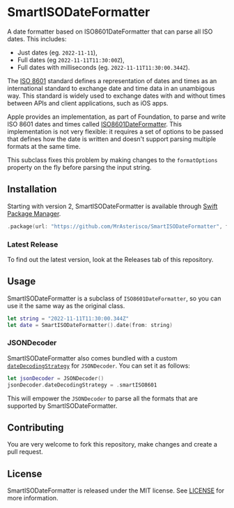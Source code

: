 # SmartISODateFormatter
A date formatter based on ISO8601DateFormatter that can parse all ISO dates. This includes:
- Just dates (eg. `2022-11-11`),
- Full dates (eg `2022-11-11T11:30:00Z`),
- Full dates with milliseconds (eg. `2022-11-11T11:30:00.344Z`).

The [ISO 8601](https://en.wikipedia.org/wiki/ISO_8601) standard defines a representation of dates and times as an international standard to exchange date and time data in an unambigous way.
This standard is widely used to exchange dates with and without times between APIs and client applications, such as iOS apps.

Apple provides an implementation, as part of Foundation, to parse and write ISO 8601 dates and times called [ISO8601DateFormatter](https://developer.apple.com/documentation/foundation/iso8601dateformatter). This implementation is not very flexible: it requires a set of options to be passed that defines how the date is written and doesn't support parsing multiple formats at the same time.

This subclass fixes this problem by making changes to the `formatOptions` property on the fly before parsing the input string. 

## Installation
Starting with version 2, SmartISODateFormatter is available through [Swift Package Manager](https://swift.org/package-manager).

```swift
.package(url: "https://github.com/MrAsterisco/SmartISODateFormatter", from: "<see GitHub releases>")
```

### Latest Release
To find out the latest version, look at the Releases tab of this repository.

## Usage
SmartISODateFormatter is a subclass of `ISO8601DateFormatter`, so you can use it the same way as the original class.

```swift
let string = "2022-11-11T11:30:00.344Z"
let date = SmartISODateFormatter().date(from: string)
```

### JSONDecoder
SmartISODateFormatter also comes bundled with a custom [`dateDecodingStrategy`](https://developer.apple.com/documentation/foundation/jsondecoder/2895216-datedecodingstrategy) for `JSONDecoder`. You can set it as follows:

```swift
let jsonDecoder = JSONDecoder()
jsonDecoder.dateDecodingStrategy = .smartISO8601
```

This will empower the `JSONDecoder` to parse all the formats that are supported by SmartISODateFormatter.

## Contributing
You are very welcome to fork this repository, make changes and create a pull request.

## License
SmartISODateFormatter is released under the MIT license. See [LICENSE](https://github.com/MrAsterisco/SmartISODateFormatter/blob/master/LICENSE) for more information.
